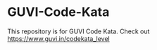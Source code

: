 # GUVI-Code-Kata
This repository is for GUVI Code Kata. Check out https://www.guvi.in/codekata_level